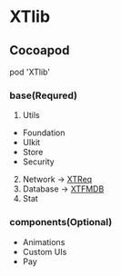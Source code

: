 # XTlib
## Cocoapod

pod 'XTlib'


### base(Requred)
 1. Utils
 * Foundation            
 * UIkit                     
 * Store
 * Security
 2. Network -> [XTReq](https://github.com/Akateason/XTReq)
 3. Database -> [XTFMDB](https://github.com/Akateason/XTFMDB)
 4. Stat

### components(Optional)
* Animations
* Custom UIs
* Pay

